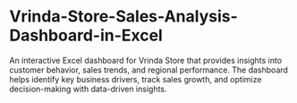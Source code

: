 # Vrinda-Store-Sales-Analysis-Dashboard-in-Excel
An interactive Excel dashboard for Vrinda Store that provides insights into customer behavior, sales trends, and regional performance. The dashboard helps identify key business drivers, track sales growth, and optimize decision-making with data-driven insights.
